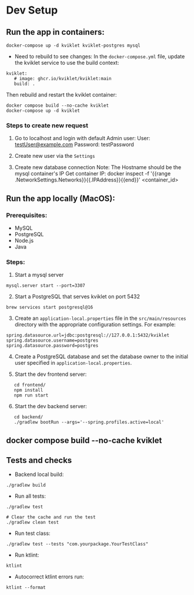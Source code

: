 # Dev Setup

## Run the app in containers:

```
docker-compose up -d kviklet kviklet-postgres mysql
```

- Need to rebuild to see changes:
  In the `docker-compose.yml` file, update the kviklet service to use the build context:

```
kviklet:
   # image: ghcr.io/kviklet/kviklet:main
   build: .
```

Then rebuild and restart the kviklet container:

```
docker compose build --no-cache kviklet
docker-compose up -d kviklet
```

### Steps to create new request

1. Go to localhost and login with default Admin user:
   User: testUser@example.com
   Password: testPassword

2. Create new user via the `Settings`
3. Create new database connection
   Note: The Hostname should be the mysql container's IP
   Get container IP: docker inspect -f '{{range .NetworkSettings.Networks}}{{.IPAddress}}{{end}}' <container_id>

## Run the app locally (MacOS):

### Prerequisites:

- MySQL
- PostgreSQL
- Node.js
- Java

### Steps:

1. Start a mysql server

```
mysql.server start --port=3307
```

2. Start a PostgreSQL that serves kviklet on port 5432

```
brew services start postgresql@16
```

3. Create an `application-local.properties` file in the `src/main/resources` directory with the appropriate configuration settings. For example:

```
spring.datasource.url=jdbc:postgresql://127.0.0.1:5432/kviklet
spring.datasource.username=postgres
spring.datasource.password=postgres
```

4. Create a PostgreSQL database and set the database owner to the initial user specified in `application-local.properties`.

5. Start the dev frontend server:

```
   cd frontend/
   npm install
   npm run start
```

6. Start the dev backend server:

```
   cd backend/
   ./gradlew bootRun --args='--spring.profiles.active=local'
```

## docker compose build --no-cache kviklet

## Tests and checks

- Backend local build:

```
./gradlew build
```

- Run all tests:

```
./gradlew test

# Clear the cache and run the test
./gradlew clean test
```

- Run test class:

```
./gradlew test --tests "com.yourpackage.YourTestClass"
```

- Run ktlint:

```
ktlint
```

- Autocorrect ktlint errors run:

```
ktlint --format
```
